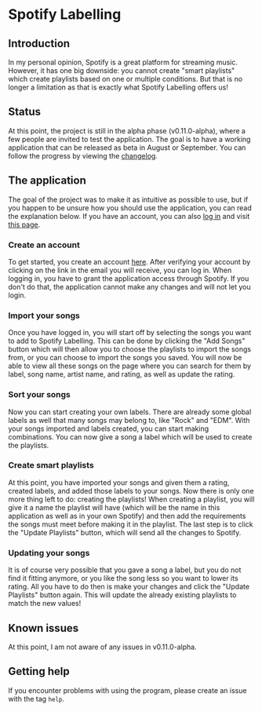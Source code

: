 # Spotify Labelling
## Introduction
In my personal opinion, Spotify is a great platform for streaming music. However, it has one big downside: you cannot create "smart playlists" which create playlists based on one or multiple conditions. But that is no longer a limitation as that is exactly what Spotify Labelling offers us!



## Status
At this point, the project is still in the alpha phase (v0.11.0-alpha), where a few people are invited to test the application. The goal is to have a working application that can be released as beta in August or September. You can follow the progress by viewing the [changelog](https://github.com/BrentMeeusen/Spotify-Labelling/blob/master/CHANGELOG.md).



## The application
The goal of the project was to make it as intuitive as possible to use, but if you happen to be unsure how you should use the application, you can read the explanation below. If you have an account, you can also [log in](http://spotify-labelling.21webb.nl/) and visit [this page](http://spotify-labelling.21webb.nl/how-it-works).

### Create an account
To get started, you create an account [here](http://spotify-labelling.21webb.nl/register). After verifying your account by clicking on the link in the email you will receive, you can log in. When logging in, you have to grant the application access through Spotify. If you don't do that, the application cannot make any changes and will not let you login.

### Import your songs
Once you have logged in, you will start off by selecting the songs you want to add to Spotify Labelling. This can be done by clicking the "Add Songs" button which will then allow you to choose the playlists to import the songs from, or you can choose to import the songs you saved. You will now be able to view all these songs on the page where you can search for them by label, song name, artist name, and rating, as well as update the rating.

### Sort your songs
Now you can start creating your own labels. There are already some global labels as well that many songs may belong to, like "Rock" and "EDM". With your songs imported and labels created, you can start making combinations. You can now give a song a label which will be used to create the playlists.

### Create smart playlists
At this point, you have imported your songs and given them a rating, created labels, and added those labels to your songs. Now there is only one more thing left to do: creating the playlists! When creating a playlist, you will give it a name the playlist will have (which will be the name in this application as well as in your own Spotify) and then add the requirements the songs must meet before making it in the playlist. The last step is to click the "Update Playlists" button, which will send all the changes to Spotify.

### Updating your songs
It is of course very possible that you gave a song a label, but you do not find it fitting anymore, or you like the song less so you want to lower its rating. All you have to do then is make your changes and click the "Update Playlists" button again. This will update the already existing playlists to match the new values!



<!-- ## Test the software -->



## Known issues
At this point, I am not aware of any issues in v0.11.0-alpha.
<!-- In v0.11.0-alpha, I am aware of the following issues: -->



## Getting help
If you encounter problems with using the program, please create an issue with the tag `help`.


